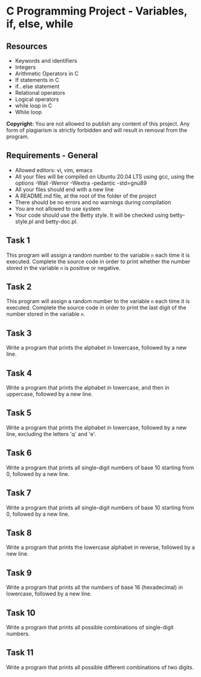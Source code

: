 # C Programming Project - Variables, if, else, while

## Resources
- Keywords and identifiers
- Integers
- Arithmetic Operators in C
- If statements in C
- if...else statement
- Relational operators
- Logical operators
- while loop in C
- While loop

**Copyright:** You are not allowed to publish any content of this project. Any form of plagiarism is strictly forbidden and will result in removal from the program.

## Requirements - General
- Allowed editors: vi, vim, emacs
- All your files will be compiled on Ubuntu 20.04 LTS using gcc, using the options -Wall -Werror -Wextra -pedantic -std=gnu89
- All your files should end with a new line
- A README.md file, at the root of the folder of the project
- There should be no errors and no warnings during compilation
- You are not allowed to use system
- Your code should use the Betty style. It will be checked using betty-style.pl and betty-doc.pl.

## Task 1
This program will assign a random number to the variable `n` each time it is executed. Complete the source code in order to print whether the number stored in the variable `n` is positive or negative.
## Task 2
This program will assign a random number to the variable `n` each time it is executed. Complete the source code in order to print the last digit of the number stored in the variable `n`.
## Task 3
Write a program that prints the alphabet in lowercase, followed by a new line.
## Task 4
Write a program that prints the alphabet in lowercase, and then in uppercase, followed by a new line.
## Task 5
Write a program that prints the alphabet in lowercase, followed by a new line, excluding the letters 'q' and 'e'.

## Task 6
Write a program that prints all single-digit numbers of base 10 starting from 0, followed by a new line.

## Task 7
Write a program that prints all single-digit numbers of base 10 starting from 0, followed by a new line.
## Task 8
Write a program that prints the lowercase alphabet in reverse, followed by a new line.
## Task 9
Write a program that prints all the numbers of base 16 (hexadecimal) in lowercase, followed by a new line.
## Task 10
Write a program that prints all possible combinations of single-digit numbers.
## Task 11
Write a program that prints all possible different combinations of two digits.

